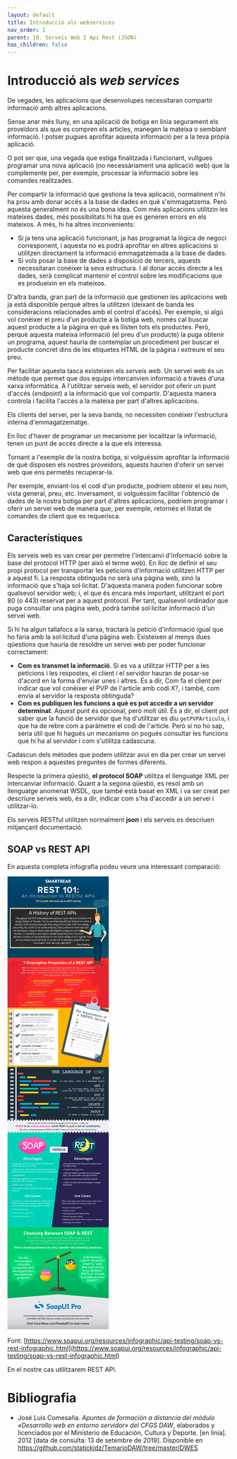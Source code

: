 ```yaml
---
layout: default
title: Introducció als webservices
nav_order: 1
parent: 10. Serveis Web I Api Rest (JSON)
has_children: false 
---
```


# Introducció als _web services_

De vegades, les aplicacions que desenvolupes necessitaran compartir informació amb altres
aplicacions.

Sense anar més lluny, en una aplicació de botiga en línia segurament els proveïdors als que es compren els articles, manegen la mateixa o semblant informació. I potser pugues aprofitar aquesta informació per a la teva pròpia aplicació.

O pot ser que, una vegada que estiga finalitzada i funcionant, vullgues programar una nova aplicació (no necessàriament una aplicació web) que la complemente per, per exemple, processar la informació sobre les comandes realitzades.

Per compartir la informació que gestiona la teva aplicació, normalment n'hi ha prou amb donar accés a la base de dades en què s'emmagatzema. Però aquesta generalment no és una bona idea. Com més aplicacions utilitzin les mateixes dades, més possibilitats hi ha que es generen errors en els mateixos. A més, hi ha altres inconvenients:

 * Si ja tens una aplicació funcionant, ja has programat la lògica de negoci corresponent, i aquesta no es podrà aprofitar en altres aplicacions si utilitzen directament la informació emmagatzemada a la base de dades.
 * Si vols posar la base de dades a disposició de tercers, aquests necessitaran conèixer la seva estructura. I al donar accés directe a les dades, serà complicat mantenir el control sobre les modificacions que es produeixin en els mateixos.

D'altra banda, gran part de la informació que gestionen les aplicacions web ja està disponible perquè altres la utilitzen (deixant de banda les consideracions relacionades amb el control d'accés). Per exemple, si algú vol conèixer el preu d'un producte a la botiga web, només cal buscar aquest producte a la pàgina en què es llisten tots els productes. Però, perquè aquesta mateixa informació (el preu d'un producte) la puga obtenir un programa, aquest hauria de contemplar un procediment per buscar el producte concret dins de les etiquetes HTML de la pàgina i extreure el seu preu.

Per facilitar aquesta tasca existeixen els *serveis web*. Un servei web és un mètode que permet que dos equips intercanvien informació a través d'una xarxa informàtica. A l'utilitzar serveis web, el servidor pot oferir un punt d'accés (_endpoint_) a la informació que vol compartir. D'aquesta manera controla i facilita l'accés a la mateixa per part d'altres aplicacions.

Els clients del servei, per la seva banda, no necessiten conèixer l'estructura interna d'emmagatzematge.

En lloc d'haver de programar un mecanisme per localitzar la informació, tenen un punt de
accés directe a la que els interessa.

Tornant a l'exemple de la nostra botiga, si volguéssim aprofitar la informació de què disposen els nostres proveïdors, aquests haurien d'oferir un servei web que ens permetés recuperar-la.

Per exemple, enviant-los el codi d'un producte, podríem obtenir el seu nom, vista general,
preu, etc. Inversament, si volguéssim facilitar l'obtenció de dades de la nostra botiga per part d'altres aplicacions, podríem programar i oferir un servei web de manera que, per exemple, retornés el llistat de comandes de client que es requerisca.


## Característiques

Els serveis web es van crear per permetre l'intercanvi d'informació sobre la base del protocol HTTP (per això el terme web). En lloc de definir el seu propi protocol per transportar les peticions d'informació utilitzen HTTP per a aquest fi. La resposta obtinguda no serà una pàgina web, sinó la informació que s'haja sol·licitat. D'aquesta manera poden funcionar sobre qualsevol servidor web; i, el que és encara més important, utilitzant el port 80 (o 443) reservat per a aquest protocol. Per tant, qualsevol ordinador que puga consultar una pàgina web, podrà també sol·licitar informació d'un servei web.

Si hi ha algun tallafocs a la xarxa, tractarà la petició d'informació igual que ho faria amb la sol·licitud d'una pàgina web. Existeixen al menys dues qüestions que hauria de resoldre un servei web per poder funcionar correctament:
 * **Com es transmet la informació**. Si es va a utilitzar HTTP per a les peticions i les respostes, el client i el servidor hauran de posar-se d'acord en la forma d'enviar unes i altres. És a dir, Com fa el client per indicar que vol conèixer el PVP de l'article amb codi X?, i també, com envia al servidor la resposta obtinguda?
 * **Com es publiquen les funcions a què es pot accedir a un servidor determinat**. Aquest
punt és opcional, però molt útil. És a dir, el client pot saber que la funció de servidor que ha d'utilitzar es diu `getPVPArticulo`, i que ha de rebre com a paràmetre el codi de l'article. Però si no ho sap, seria útil que hi hagués un mecanisme on pogués consultar les funcions que hi ha al servidor i com s'utilitza cadascuna.

Cadascun dels mètodes que podem utilitzar avui en dia per crear un servei web respon a
aquestes preguntes de formes diferents. 

Respecte la primera qüestió, **el protocol SOAP** utilitza el llenguatge XML per intercanviar informació. Quant a la segona qüestió, es resol amb un llenguatge anomenat WSDL, que també està basat en XML i va ser creat per descriure serveis web, és a dir, indicar com s'ha d'accedir a un servei i utilitzar-lo.

Els serveis RESTful utilitzen normalment **json** i els serveis es descriuen mitjançant documentació.

## SOAP vs REST API
En aquesta completa infografia podeu veure una interessant comparació:

![Infografia](images/SoapUI-Pro_REST_infographic.jpg)

Font: [https://www.soapui.org/resources/infographic/api-testing/soap-vs-rest-infographic.html](https://www.soapui.org/resources/infographic/api-testing/soap-vs-rest-infographic.html)

En el nostre cas utilitzarem REST API.

# Bibliografia

* José Luis Comesaña.  _Apuntes de formación a distancia del módulo «Desarrollo web en entorno servidor» del CFGS DAW_, elaborados y licenciados por el Ministerio de Educación, Cultura y Deporte. [en línia]. 2012 [data de consulta: 13 de setembre de 2019]. Disponible en [<https://github.com/statickidz/TemarioDAW/tree/master/DWES>](https://github.com/statickidz/TemarioDAW/tree/master/DWES)